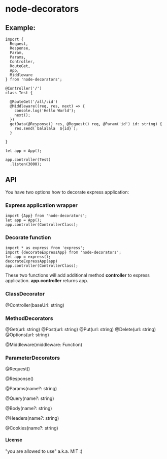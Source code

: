 # node-decorators

## Example:
```
import {
  Request,
  Response,
  Param,
  Params,
  Controller,
  RouteGet,
  App,
  Middleware
} from 'node-decorators';

@Controller('/')
class Test {

  @RouteGet('/all/:id')
  @Middleware((req, res, next) => {
    console.log('Hello World');
    next();
  })
  getData(@Response() res, @Request() req, @Param('id') id: string) {
    res.send(`balalala  ${id}`);
  }

}

let app = App();

app.controller(Test)
  .listen(3000);
```

## API
You have two options how to decorate express application:

### Express application wrapper

```
import {App} from 'node-decorators';
let app = App();
app.controller(ControllerClass);
```

### Decorate function

```
import * as express from 'express';
import {decorateExpressApp} from 'node-decorators';
let app = express();
decorateExpressApp(app)
app.controller(ControllerClass);
```

These two functions will add additional method **controller** to express application.
**app.controller** returns app.


### ClassDecorator
@Controller(baseUrl: string)

### MethodDecorators

@Get(url: string)
@Post(url: string)
@Put(url: string)
@Delete(url: string)
@Options(url: string)

@Middleware(middleware: Function)

### ParameterDecorators

@Request()

@Response()

@Params(name?: string)

@Query(name?: string)

@Body(name?: string)

@Headers(name?: string)

@Cookies(name?: string)


#### License
"you are allowed to use" a.k.a. MIT :)
